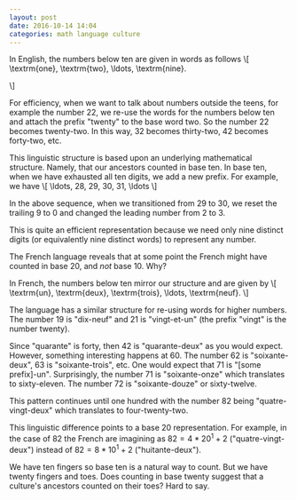 ```yaml
---
layout: post
date: 2016-10-14 14:04
categories: math language culture
---
```


In English, the numbers below ten are given in words as follows
\\[
	\textrm{one}, \textrm{two}, \ldots, \textrm{nine}.

\\]

For efficiency, when we want to talk about numbers outside the teens, for example the number 22, we re-use the words for the numbers below ten and attach the prefix "twenty" to the base word two. So the number 22 becomes twenty-two. In this way, 32 becomes thirty-two, 42 becomes forty-two, etc.

This linguistic structure is based upon an underlying mathematical structure. Namely, that our ancestors counted in base ten. In base ten, when we have exhausted all ten digits, we add a new prefix. For example, we have
\\[
	\ldots, 28, 29, 30, 31, \ldots
	\\]

In the above sequence, when we transitioned from 29 to 30, we reset the trailing 9 to 0 and changed the leading number from 2 to 3.

This is quite an efficient representation because we need only nine distinct digits (or equivalently nine distinct words) to represent any number. 

The French language reveals that at some point the French might have counted in base 20, and *not* base 10. Why?

In French, the numbers below ten mirror our structure and are given by
\\[
\textrm{un}, \textrm{deux}, \textrm{trois}, \ldots, \textrm{neuf}.
\\]

The language has a similar structure for re-using words for higher numbers. The number 19 is "dix-neuf" and 21 is "vingt-et-un" (the prefix "vingt" is the number twenty).

Since "quarante" is forty, then 42 is "quarante-deux" as you would expect. However, something interesting happens at 60. The number 62 is "soixante-deux", 63 is "soixante-trois", etc. One would expect that 71 is "[some prefix]-un". Surprisingly, the number 71 is "soixante-onze" which translates to sixty-eleven. The number 72 is "soixante-douze" or sixty-twelve.  

This pattern continues until one hundred with the number 82 being "quatre-vingt-deux" which translates to four-twenty-two. 

This linguistic difference points to a base 20 representation. For example, in the case of 82 the French are imagining as $82 = 4*20^1 + 2$ ("quatre-vingt-deux") instead of $82 = 8*10^1 + 2$ ("huitante-deux").

We have ten fingers so base ten is a natural way to count. But we have twenty fingers and toes. Does counting in base twenty suggest that a culture's ancestors counted on their toes? Hard to say.

